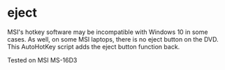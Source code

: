 # eject

MSI's hotkey software may be incompatible with Windows 10 in some cases. 
As well, on some MSI laptops, there is no eject button on the DVD. 
This AutoHotKey script adds the eject button function back. 

Tested on MSI MS-16D3
